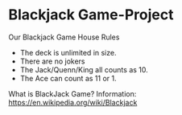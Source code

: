 # Blackjack Game-Project
Our Blackjack Game House Rules
  - The deck is unlimited in size.
  - There are no jokers
  - The Jack/Quenn/King all counts as 10.
  - The Ace can count as 11 or 1.

What is BlackJack Game? Information: https://en.wikipedia.org/wiki/Blackjack

